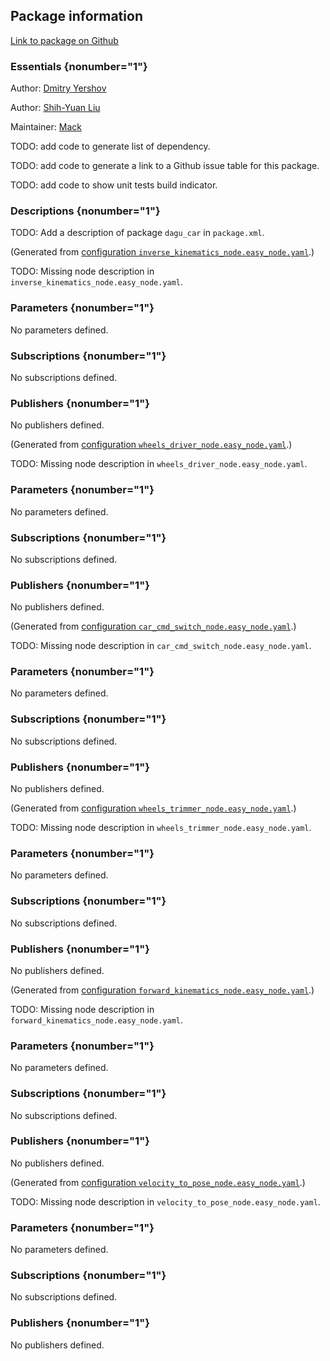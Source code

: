 <div id='dagu_car-autogenerated' markdown='1'>


<!-- do not edit this file, autogenerated -->

## Package information 

[Link to package on Github](github:org=duckietown,repo=Software,path=10-lane-control/dagu_car,branch=master)

### Essentials {nonumber="1"}

Author: [Dmitry Yershov](mailto:yershov@mit.edu)

Author: [Shih-Yuan Liu](mailto:syliu@mit.edu)

Maintainer: [Mack](mailto:mack@duckietown.org)

TODO: add code to generate list of dependency.

TODO: add code to generate a link to a Github issue table for this package.

TODO: add code to show unit tests build indicator.

### Descriptions {nonumber="1"}

TODO: Add a description of package `dagu_car` in `package.xml`.



</div>

<!-- file start -->

<div id='dagu_car-inverse_kinematics_node-autogenerated' markdown='1'>


<!-- do not edit this file, autogenerated -->

(Generated from [configuration `inverse_kinematics_node.easy_node.yaml`](github:org=duckietown,repo=Software,path=inverse_kinematics_node.easy_node.yaml,branch=master).)

TODO: Missing node description in `inverse_kinematics_node.easy_node.yaml`.

### Parameters {nonumber="1"}

No parameters defined.

### Subscriptions {nonumber="1"}

No subscriptions defined.

### Publishers {nonumber="1"}

No publishers defined.



</div><!-- file start -->

<div id='dagu_car-wheels_driver_node-autogenerated' markdown='1'>


<!-- do not edit this file, autogenerated -->

(Generated from [configuration `wheels_driver_node.easy_node.yaml`](github:org=duckietown,repo=Software,path=wheels_driver_node.easy_node.yaml,branch=master).)

TODO: Missing node description in `wheels_driver_node.easy_node.yaml`.

### Parameters {nonumber="1"}

No parameters defined.

### Subscriptions {nonumber="1"}

No subscriptions defined.

### Publishers {nonumber="1"}

No publishers defined.



</div><!-- file start -->

<div id='dagu_car-car_cmd_switch_node-autogenerated' markdown='1'>


<!-- do not edit this file, autogenerated -->

(Generated from [configuration `car_cmd_switch_node.easy_node.yaml`](github:org=duckietown,repo=Software,path=car_cmd_switch_node.easy_node.yaml,branch=master).)

TODO: Missing node description in `car_cmd_switch_node.easy_node.yaml`.

### Parameters {nonumber="1"}

No parameters defined.

### Subscriptions {nonumber="1"}

No subscriptions defined.

### Publishers {nonumber="1"}

No publishers defined.



</div><!-- file start -->

<div id='dagu_car-wheels_trimmer_node-autogenerated' markdown='1'>


<!-- do not edit this file, autogenerated -->

(Generated from [configuration `wheels_trimmer_node.easy_node.yaml`](github:org=duckietown,repo=Software,path=wheels_trimmer_node.easy_node.yaml,branch=master).)

TODO: Missing node description in `wheels_trimmer_node.easy_node.yaml`.

### Parameters {nonumber="1"}

No parameters defined.

### Subscriptions {nonumber="1"}

No subscriptions defined.

### Publishers {nonumber="1"}

No publishers defined.



</div><!-- file start -->

<div id='dagu_car-forward_kinematics_node-autogenerated' markdown='1'>


<!-- do not edit this file, autogenerated -->

(Generated from [configuration `forward_kinematics_node.easy_node.yaml`](github:org=duckietown,repo=Software,path=forward_kinematics_node.easy_node.yaml,branch=master).)

TODO: Missing node description in `forward_kinematics_node.easy_node.yaml`.

### Parameters {nonumber="1"}

No parameters defined.

### Subscriptions {nonumber="1"}

No subscriptions defined.

### Publishers {nonumber="1"}

No publishers defined.



</div><!-- file start -->

<div id='dagu_car-velocity_to_pose_node-autogenerated' markdown='1'>


<!-- do not edit this file, autogenerated -->

(Generated from [configuration `velocity_to_pose_node.easy_node.yaml`](github:org=duckietown,repo=Software,path=velocity_to_pose_node.easy_node.yaml,branch=master).)

TODO: Missing node description in `velocity_to_pose_node.easy_node.yaml`.

### Parameters {nonumber="1"}

No parameters defined.

### Subscriptions {nonumber="1"}

No subscriptions defined.

### Publishers {nonumber="1"}

No publishers defined.



</div>